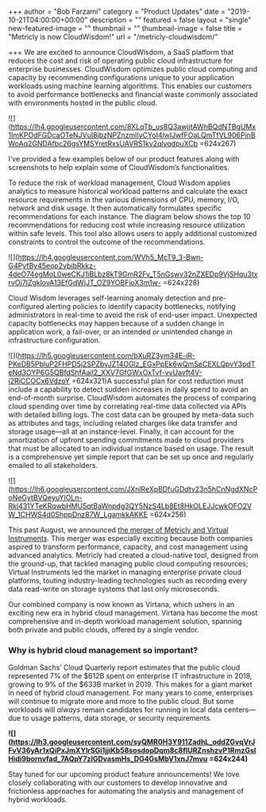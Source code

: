 +++
author = "Bob Farzami"
category = "Product Updates"
date = "2019-10-21T04:00:00+00:00"
description = ""
featured = false
layout = "single"
new-featured-image = ""
thumbnail = ""
thumbnail-image = false
title = "Metricly is now CloudWisdom!"
url = "/metricly-cloudwisdom/"

+++
We are excited to announce CloudWisdom, a SaaS platform that reduces the cost and risk of operating public cloud infrastructure for enterprise businesses. CloudWisdom optimizes public cloud computing and capacity by recommending configurations unique to your application workloads using machine learning algorithms. This enables our customers to avoid performance bottlenecks and financial waste commonly associated with environments hosted in the public cloud.

![](https://lh4.googleusercontent.com/8XLqTb_us8Q3awjjtAWhBQdNTBgUMx1ImKPOdFGDcaOTeNJVuI8jbzNPZnzmlIyCYoI4lwIJwfFOaLQmTfVL906PinBWoAq2GNDAfbc26gsYMSYretRxsUAVRS1kv2qlvqdpuXCb =624x267)

I’ve provided a few examples below of our product features along with screenshots to help explain some of CloudWisdom’s functionalities.

To reduce the risk of workload management, Cloud Wisdom applies analytics to measure historical workload patterns and calculate the exact resource requirements in the various dimensions of CPU, memory, I/O, network and disk usage. It then automatically formulates specific recommendations for each instance. The diagram below shows the top 10 recommendations for reducing cost while increasing resource utilization within safe levels. This tool also allows users to apply additional customized constraints to control the outcome of the recommendations.

![](https://lh4.googleusercontent.com/WVh5_McT9_3-Bwn-G4PyfBy45eop2vbibRkkz-4deO74egMoL0weCKJ1iBLbz8kT9GmR2Fv_T5nGswv32nZXEDp9VjSHqu3txrvOi7IZgklovA13EfGdWiJT_OZ9YOBFjoX3m1w- =624x228)

Cloud Wisdom leverages self-learning anomaly detection and pre-configured alerting policies to identify capacity bottlenecks, notifying administrators in real-time to avoid the risk of end-user impact. Unexpected capacity bottlenecks may happen because of a sudden change in application work, a fail-over, or an intended or unintended change in infrastructure configuration.

![](https://lh5.googleusercontent.com/bXuRZ3ym34E-iR-PKeDB5PbluP2FHPD5j2SPZbyJZ14OGlz_EGxPpEk6wQmSeCEXLQpvY3pdTeNd3OYP6G5QBfdShfAail2_XXV7GfGWxOxTvf-vvUavft4V-i2RiCCOCx6VdzoY =624x321)A successful plan for cost reduction must include a capability to detect sudden increases in daily spend to avoid an end-of-month surprise. CloudWisdom automates the process of comparing cloud spending over time by correlating real-time data collected via APIs with detailed billing logs. The cost data can be grouped by meta-data such as attributes and tags, including related charges like data transfer and storage usage—all at an instance-level. Finally, it can account for the amortization of upfront spending commitments made to cloud providers that must be allocated to an individual instance based on usage. The result is a comprehensive yet simple report that can be set up once and regularly emailed to all stakeholders.

![](https://lh6.googleusercontent.com/JXnlReXpBDfuGDdtv23n5hCnNgdXNcPoNeGytBVQeyuYlOLn-Rkl431YTeKRqwbHMU5qtBaWnpdg3QY5NzS4Lb8Et8HkOLEJJcwkOFO2VW_1CHWS4d0ShppDnz87W_LgamkkAKKE =624x256)

This past August, we announced [the merger of Metricly and Virtual Instruments](https://www.metricly.com/metricly-virtual-instruments). This merger was especially exciting because both companies aspired to transform performance, capacity, and cost management using advanced analytics. Metricly had created a cloud-native tool, designed from the ground-up, that tackled managing public cloud computing resources; Virtual Instruments led the market in managing enterprise private cloud platforms, touting industry-leading technologies such as recording every data read-write on storage systems that last only microseconds.

Our combined company is now known as Virtana, which ushers in an exciting new era in hybrid cloud management. Virtana has become the most comprehensive and in-depth workload management solution, spanning both private and public clouds, offered by a single vendor.

### Why is hybrid cloud management so important?

Goldman Sachs’ Cloud Quarterly report estimates that the public cloud represented 7% of the $612B spent on enterprise IT infrastructure in 2018, growing to 9% of the $633B market in 2019. This makes for a giant market in need of hybrid cloud management. For many years to come, enterprises will continue to migrate more and more to the public cloud. But some workloads will _always_ remain candidates for running in local data centers—due to usage patterns, data storage, or security requirements.

**![](https://lh3.googleusercontent.com/syQMR0H3Y911ZadhL_oddZGvqVrJFvV36yAr1xQiPxJmXYlrSGi1jjiKb58sosdopDqm8c8fIURZnshzvP1RmzGslHidi9bornvfad_7AQpY7zlGDvasmHs_DG4GsMbV1xnJ7mvu =624x244)**

Stay tuned for our upcoming product feature announcements! We love closely collaborating with our customers to develop innovative and frictionless approaches for automating the analysis and management of hybrid workloads.